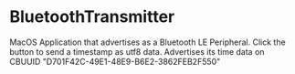 # BluetoothTransmitter

MacOS Application that advertises as a Bluetooth LE Peripheral. Click the button to send a timestamp as utf8 data.
Advertises its time data on CBUUID "D701F42C-49E1-48E9-B6E2-3862FEB2F550"
